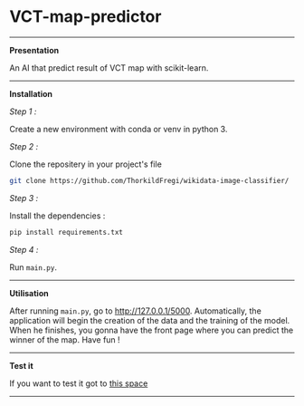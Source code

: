 # VCT-map-predictor

-------------------------------------------------------------------------------------------------------------------------------------------------------------------------------------------------------------------------

**Presentation**

An AI that predict result of VCT map with scikit-learn.

-------------------------------------------------------------------------------------------------------------------------------------------------------------------------------------------------------------------------

**Installation**

*Step 1 :*

Create a new environment with conda or venv in python 3.

*Step 2 :*

Clone the repositery in your project's file

```bash
git clone https://github.com/ThorkildFregi/wikidata-image-classifier/
```

*Step 3 :*

Install the dependencies :

```bash
pip install requirements.txt
```

*Step 4 :*

Run ``main.py``.

-------------------------------------------------------------------------------------------------------------------------------------------------------------------------------------------------------------------------

**Utilisation**

After running ``main.py``, go to http://127.0.0.1/5000. Automatically, the application will begin the creation of the data and the training of the model. When he finishes, you gonna have the front page where you can predict the winner of the map. Have fun !

-------------------------------------------------------------------------------------------------------------------------------------------------------------------------------------------------------------------------

**Test it**

If you want to test it got to <a href="https://huggingface.co/spaces/ThorkildFregi/Wikidata-image-classifier"> this space </a>

-------------------------------------------------------------------------------------------------------------------------------------------------------------------------------------------------------------------------
